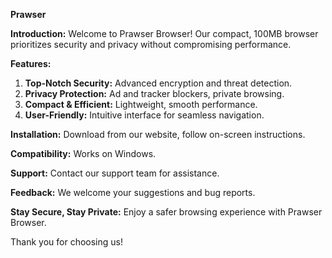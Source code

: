 **Prawser**

**Introduction:**
Welcome to Prawser Browser! Our compact, 100MB browser prioritizes security and privacy without compromising performance.

**Features:**
1. **Top-Notch Security:** Advanced encryption and threat detection.
2. **Privacy Protection:** Ad and tracker blockers, private browsing.
3. **Compact & Efficient:** Lightweight, smooth performance.
4. **User-Friendly:** Intuitive interface for seamless navigation.

**Installation:**
Download from our website, follow on-screen instructions.

**Compatibility:**
Works on Windows.

**Support:**
Contact our support team for assistance.

**Feedback:**
We welcome your suggestions and bug reports.

**Stay Secure, Stay Private:**
Enjoy a safer browsing experience with Prawser Browser.

Thank you for choosing us!
